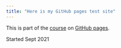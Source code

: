 ```yaml
---
title: "Here is my GitHub pages test site"
---
```


This is part of the [course](https://lab.github.com/githubtraining/github-pages) on [GitHub pages](https://pages.github.com/). 

Started Sept 2021
